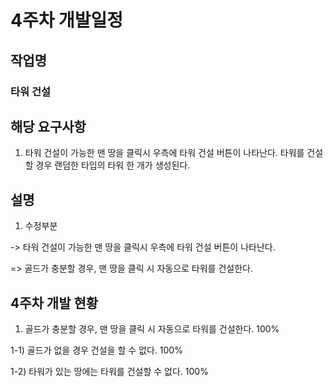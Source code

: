 
# 4주차 개발일정


## 작업명

### 타워 건설



## 해당 요구사항  

1. 타워 건설이 가능한 맨 땅을 클릭시 우측에 타워 건설 버튼이 나타난다. 타워를 건설할 경우 랜덤한 타입의 타워 한 개가 생성된다.



## 설명

1. 수정부분

-> 타워 건설이 가능한 맨 땅을 클릭시 우측에 타워 건설 버튼이 나타난다.

=> 골드가 충분할 경우, 맨 땅을 클릭 시 자동으로 타워를 건설한다.



## 4주차 개발 현황

1. 골드가 충분할 경우, 맨 땅을 클릭 시 자동으로 타워를 건설한다. 100%

1-1) 골드가 없을 경우 건설을 할 수 없다. 100%

1-2) 타워가 있는 땅에는 타워를 건설할 수 없다. 100%
